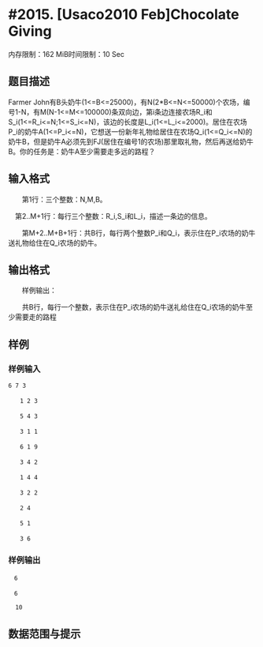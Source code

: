 # #2015. [Usaco2010 Feb]Chocolate Giving

内存限制：162 MiB时间限制：10 Sec

## 题目描述

Farmer John有B头奶牛(1<=B<=25000)，有N(2*B<=N<=50000)个农场，编号1-N，有M(N-1<=M<=100000)条双向边，第i条边连接农场R_i和S_i(1<=R_i<=N;1<=S_i<=N)，该边的长度是L_i(1<=L_i<=2000)。居住在农场P_i的奶牛A(1<=P_i<=N)，它想送一份新年礼物给居住在农场Q_i(1<=Q_i<=N)的奶牛B，但是奶牛A必须先到FJ(居住在编号1的农场)那里取礼物，然后再送给奶牛B。你的任务是：奶牛A至少需要走多远的路程？

 

## 输入格式

　　第1行：三个整数：N,M,B。

   　第2..M+1行：每行三个整数：R_i,S_i和L_i，描述一条边的信息。

　　第M+2..M+B+1行：共B行，每行两个整数P_i和Q_i，表示住在P_i农场的奶牛送礼物给住在Q_i农场的奶牛。

## 输出格式

　　样例输出：

　　共B行，每行一个整数，表示住在P_i农场的奶牛送礼给住在Q_i农场的奶牛至少需要走的路程

## 样例

### 样例输入

    
    6 7 3
    
    　　1 2 3
    
    　　5 4 3
    
    　　3 1 1
    
    　　6 1 9
    
    　　3 4 2
    
    　　1 4 4
    
    　　3 2 2
    
    　　2 4
    
    　　5 1
    
    　　3 6
    
     
    
    

### 样例输出

    
    　6
    
    　6
    
      10
    
    

## 数据范围与提示
